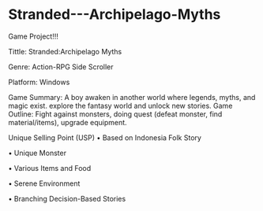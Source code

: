 # Stranded---Archipelago-Myths
Game Project!!!

Tittle: Stranded:Archipelago Myths

Genre: Action-RPG Side Scroller

Platform: Windows

Game Summary: A boy awaken in another world where legends, myths, and magic exist. explore the fantasy world and unlock new stories.
Game Outline: Fight against monsters, doing quest (defeat monster, find material/items), upgrade equipment.

Unique Selling Point (USP)
•	Based on Indonesia Folk Story

•	Unique Monster

•	Various Items and Food

•	Serene Environment

•	Branching Decision-Based Stories
